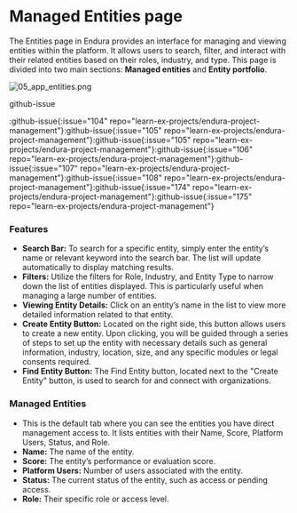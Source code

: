 # **Managed Entities page**

The Entities page in Endura provides an interface for managing and viewing entities within the platform. It allows users to search, filter, and interact with their related entities based on their roles, industry, and type. This page is divided into two main sections: **Managed entities** and **Entity portfolio**.

![05\_app\_entities.png](https://docs.endura.earth/05_app_entities.png)

github-issue

\:github-issue{\:issue="104" repo="learn-ex-projects/endura-project-management"}\:github-issue{\:issue="105" repo="learn-ex-projects/endura-project-management"}\:github-issue{\:issue="105" repo="learn-ex-projects/endura-project-management"}\:github-issue{\:issue="106" repo="learn-ex-projects/endura-project-management"}\:github-issue{\:issue="107" repo="learn-ex-projects/endura-project-management"}\:github-issue{\:issue="108" repo="learn-ex-projects/endura-project-management"}\:github-issue{\:issue="174" repo="learn-ex-projects/endura-project-management"}\:github-issue{\:issue="175" repo="learn-ex-projects/endura-project-management"}

### **Features**

- **Search Bar:** To search for a specific entity, simply enter the entity’s name or relevant keyword into the search bar. The list will update automatically to display matching results.
- **Filters:** Utilize the filters for Role, Industry, and Entity Type to narrow down the list of entities displayed. This is particularly useful when managing a large number of entities.
- **Viewing Entity Details:** Click on an entity’s name in the list to view more detailed information related to that entity.
- **Create Entity Button:** Located on the right side, this button allows users to create a new entity. Upon clicking, you will be guided through a series of steps to set up the entity with necessary details such as general information, industry, location, size, and any specific modules or legal consents required.
- **Find Entity Button:** The Find Entity button, located next to the "Create Entity" button, is used to search for and connect with organizations.

### **Managed Entities**

- This is the default tab where you can see the entities you have direct management access to. It lists entities with their Name, Score, Platform Users, Status, and Role.
- **Name:** The name of the entity.
- **Score:** The entity’s performance or evaluation score.
- **Platform Users:** Number of users associated with the entity.
- **Status:** The current status of the entity, such as access or pending access.
- **Role:** Their specific role or access level.
